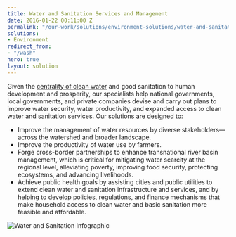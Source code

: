 ```yaml
---
title: Water and Sanitation Services and Management
date: 2016-01-22 00:11:00 Z
permalink: "/our-work/solutions/environment-solutions/water-and-sanitation-services-and-resource-management"
solutions:
- Environment
redirect_from:
- "/wash"
hero: true
layout: solution
---
```


Given the [centrality of clean water](https://daiglobal.exposure.co/the-value-of-water) and good sanitation to human development and prosperity, our specialists help national governments, local governments, and private companies devise and carry out plans to improve water security, water productivity, and expanded access to clean water and sanitation services. Our solutions are designed to:

* Improve the management of water resources by diverse stakeholders—across the watershed and broader landscape.
* Improve the productivity of water use by farmers.
* Forge cross-border partnerships to enhance transnational river basin management, which is critical for mitigating water scarcity at the regional level, alleviating poverty, improving food security, protecting ecosystems, and advancing livelihoods.
* Achieve public health goals by assisting cities and public utilities to extend clean water and sanitation infrastructure and services, and by helping to develop policies, regulations, and finance mechanisms that make household access to clean water and basic sanitation more feasible and affordable. 

![Water and Sanitation Infographic](https://assetify-dai.com/infograpics/water-works.png)
